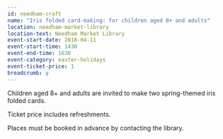 ```yaml
---
id: needham-craft
name: "Iris folded card-making: for children aged 8+ and adults"
location: needham-market-library
location-text: Needham Market Library
event-start-date: 2018-04-11
event-start-time: 1430
event-end-time: 1630
event-category: easter-holidays
event-ticket-price: 1
breadcrumb: y
---
```


Children aged 8+ and adults are invited to make two spring-themed iris folded cards.

Ticket price includes refreshments.

Places must be booked in advance by contacting the library.
